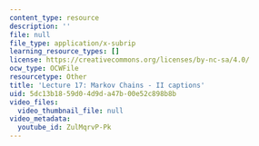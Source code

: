 ```yaml
---
content_type: resource
description: ''
file: null
file_type: application/x-subrip
learning_resource_types: []
license: https://creativecommons.org/licenses/by-nc-sa/4.0/
ocw_type: OCWFile
resourcetype: Other
title: 'Lecture 17: Markov Chains - II captions'
uid: 5dc13b18-59d0-4d9d-a47b-00e52c898b8b
video_files:
  video_thumbnail_file: null
video_metadata:
  youtube_id: ZulMqrvP-Pk
---
```

